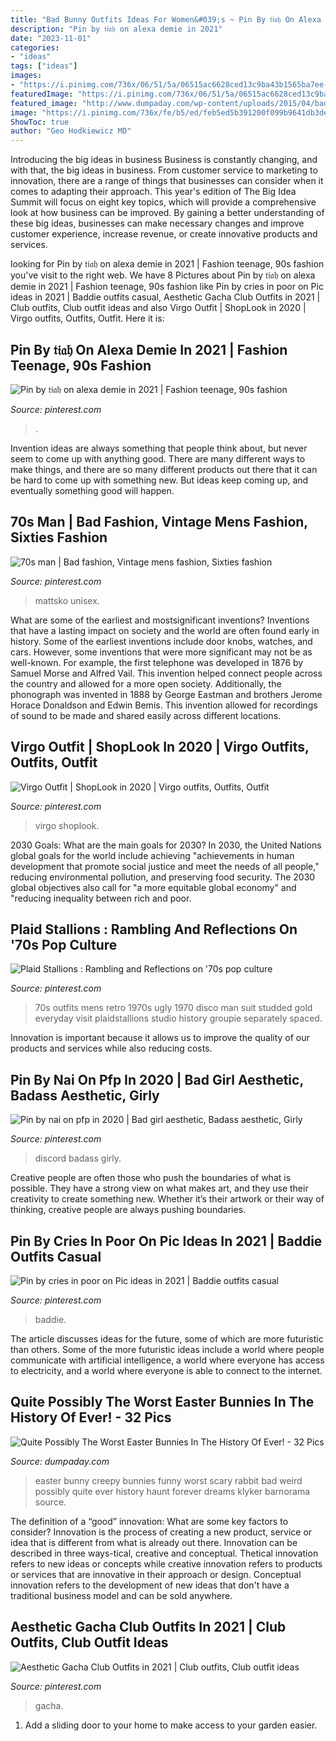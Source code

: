 ```yaml
---
title: "Bad Bunny Outfits Ideas For Women&#039;s ~ Pin By 𝔱𝔦𝔞𝔥 On Alexa Demie In 2021"
description: "Pin by 𝔱𝔦𝔞𝔥 on alexa demie in 2021"
date: "2023-11-01"
categories:
- "ideas"
tags: ["ideas"]
images:
- "https://i.pinimg.com/736x/06/51/5a/06515ac6628ced13c9ba43b1565ba7ee--s-style-s-mod.jpg"
featuredImage: "https://i.pinimg.com/736x/06/51/5a/06515ac6628ced13c9ba43b1565ba7ee--s-style-s-mod.jpg"
featured_image: "http://www.dumpaday.com/wp-content/uploads/2015/04/bad-easter-bunnies-20.jpg"
image: "https://i.pinimg.com/736x/fe/b5/ed/feb5ed5b391200f099b9641db3de63e2.jpg"
ShowToc: true
author: "Geo Hodkiewicz MD"
---
```



Introducing the big ideas in business
Business is constantly changing, and with that, the big ideas in business. From customer service to marketing to innovation, there are a range of things that businesses can consider when it comes to adapting their approach. 
This year's edition of The Big Idea Summit will focus on eight key topics, which will provide a comprehensive look at how business can be improved. By gaining a better understanding of these big ideas, businesses can make necessary changes and improve customer experience, increase revenue, or create innovative products and services.

	

		
looking for Pin by 𝔱𝔦𝔞𝔥 on alexa demie in 2021 | Fashion teenage, 90s fashion you've visit to the right web. We have 8 Pictures about Pin by 𝔱𝔦𝔞𝔥 on alexa demie in 2021 | Fashion teenage, 90s fashion like Pin by cries in poor on Pic ideas in 2021 | Baddie outfits casual, Aesthetic Gacha Club Outfits in 2021 | Club outfits, Club outfit ideas and also Virgo Outfit | ShopLook in 2020 | Virgo outfits, Outfits, Outfit. Here it is:
		
    
## Pin By 𝔱𝔦𝔞𝔥 On Alexa Demie In 2021 | Fashion Teenage, 90s Fashion

<img loading=lazy src="https://i.pinimg.com/736x/f9/26/15/f9261562ae4fd5caf72a00a37957047e.jpg" onerror="this.onerror=null;this.src='https://tse1.mm.bing.net/th?id=OIP.N-9z_A_tlX4xGTQiBZiuwgHaIl&amp;pid=15.1';" alt="Pin by 𝔱𝔦𝔞𝔥 on alexa demie in 2021 | Fashion teenage, 90s fashion">

_Source: pinterest.com_

>. 

	

Invention ideas are always something that people think about, but never seem to come up with anything good. There are many different ways to make things, and there are so many different products out there that it can be hard to come up with something new. But ideas keep coming up, and eventually something good will happen.

    
## 70s Man | Bad Fashion, Vintage Mens Fashion, Sixties Fashion

<img loading=lazy src="https://i.pinimg.com/736x/cf/a1/9c/cfa19cf3ea47202912339b0387b67ae3--vintage-wear-vintage-stuff.jpg" onerror="this.onerror=null;this.src='https://tse4.mm.bing.net/th?id=OIP.0_BmSFtWWzXt_RmOjWWkQwAAAA&amp;pid=15.1';" alt="70s man | Bad fashion, Vintage mens fashion, Sixties fashion">

_Source: pinterest.com_

>mattsko unisex. 

	

What are some of the earliest and mostsignificant inventions?
Inventions that have a lasting impact on society and the world are often found early in history. Some of the earliest inventions include door knobs, watches, and cars. However, some inventions that were more significant may not be as well-known. For example, the first telephone was developed in 1876 by Samuel Morse and Alfred Vail. This invention helped connect people across the country and allowed for a more open society. Additionally, the phonograph was invented in 1888 by George Eastman and brothers Jerome Horace Donaldson and Edwin Bemis. This invention allowed for recordings of sound to be made and shared easily across different locations.

    
## Virgo Outfit | ShopLook In 2020 | Virgo Outfits, Outfits, Outfit

<img loading=lazy src="https://i.pinimg.com/736x/58/0d/ab/580daba959cb5d4b87e42e7855dd597f.jpg" onerror="this.onerror=null;this.src='https://tse3.mm.bing.net/th?id=OIP.qZfGu4re4bnI97jXfqZDsgAAAA&amp;pid=15.1';" alt="Virgo Outfit | ShopLook in 2020 | Virgo outfits, Outfits, Outfit">

_Source: pinterest.com_

>virgo shoplook. 

	

2030 Goals: What are the main goals for 2030?
In 2030, the United Nations global goals for the world include achieving "achievements in human development that promote social justice and meet the needs of all people," reducing environmental pollution, and preserving food security. The 2030 global objectives also call for "a more equitable global economy" and "reducing inequality between rich and poor.

    
## Plaid Stallions : Rambling And Reflections On &#039;70s Pop Culture

<img loading=lazy src="https://i.pinimg.com/736x/06/51/5a/06515ac6628ced13c9ba43b1565ba7ee--s-style-s-mod.jpg" onerror="this.onerror=null;this.src='https://tse1.mm.bing.net/th?id=OIP.La9salWpbOd0Hg_RD4h02QHaMg&amp;pid=15.1';" alt="Plaid Stallions : Rambling and Reflections on &#039;70s pop culture">

_Source: pinterest.com_

>70s outfits mens retro 1970s ugly 1970 disco man suit studded gold everyday visit plaidstallions studio history groupie separately spaced. 

	

Innovation is important because it allows us to improve the quality of our products and services while also reducing costs.

    
## Pin By Nai On Pfp In 2020 | Bad Girl Aesthetic, Badass Aesthetic, Girly

<img loading=lazy src="https://i.pinimg.com/736x/31/c3/fc/31c3fc476c0266eaf230fa5aa37cbdbb.jpg" onerror="this.onerror=null;this.src='https://tse2.mm.bing.net/th?id=OIP.6uQ8pWzSxAA9CaWMw8UHyQAAAA&amp;pid=15.1';" alt="Pin by nai on pfp in 2020 | Bad girl aesthetic, Badass aesthetic, Girly">

_Source: pinterest.com_

>discord badass girly. 

	

Creative people are often those who push the boundaries of what is possible. They have a strong view on what makes art, and they use their creativity to create something new. Whether it’s their artwork or their way of thinking, creative people are always pushing boundaries.

    
## Pin By Cries In Poor On Pic Ideas In 2021 | Baddie Outfits Casual

<img loading=lazy src="https://i.pinimg.com/736x/ba/fa/15/bafa1510327effe01ce94c914f6bd933.jpg" onerror="this.onerror=null;this.src='https://tse3.mm.bing.net/th?id=OIP.HXQFSJQPb16qs7dSCqVMXwHaMY&amp;pid=15.1';" alt="Pin by cries in poor on Pic ideas in 2021 | Baddie outfits casual">

_Source: pinterest.com_

>baddie. 

	

The article discusses ideas for the future, some of which are more futuristic than others. Some of the more futuristic ideas include a world where people communicate with artificial intelligence, a world where everyone has access to electricity, and a world where everyone is able to connect to the internet.

    
## Quite Possibly The Worst Easter Bunnies In The History Of Ever! - 32 Pics

<img loading=lazy src="http://www.dumpaday.com/wp-content/uploads/2015/04/bad-easter-bunnies-20.jpg" onerror="this.onerror=null;this.src='https://tse3.mm.bing.net/th?id=OIP.I6ypgoIM0Irw8NSCVWpl1AHaJ2&amp;pid=15.1';" alt="Quite Possibly The Worst Easter Bunnies In The History Of Ever! - 32 Pics">

_Source: dumpaday.com_

>easter bunny creepy bunnies funny worst scary rabbit bad weird possibly quite ever history haunt forever dreams klyker barnorama source. 

	

The definition of a “good” innovation: What are some key factors to consider?
Innovation is the process of creating a new product, service or idea that is different from what is already out there. Innovation can be described in three ways-tical, creative and conceptual. Thetical innovation refers to new ideas or concepts while creative innovation refers to products or services that are innovative in their approach or design. Conceptual innovation refers to the development of new ideas that don't have a traditional business model and can be sold anywhere.

    
## Aesthetic Gacha Club Outfits In 2021 | Club Outfits, Club Outfit Ideas

<img loading=lazy src="https://i.pinimg.com/736x/fe/b5/ed/feb5ed5b391200f099b9641db3de63e2.jpg" onerror="this.onerror=null;this.src='https://tse1.mm.bing.net/th?id=OIP.q4xRHg8yOwP97GnVVuyKOwHaHa&amp;pid=15.1';" alt="Aesthetic Gacha Club Outfits in 2021 | Club outfits, Club outfit ideas">

_Source: pinterest.com_

>gacha. 

	

1. Add a sliding door to your home to make access to your garden easier.

